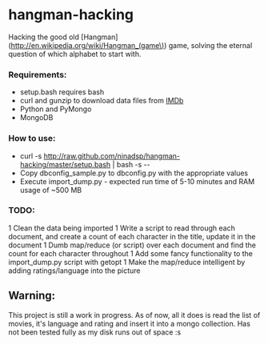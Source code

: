 hangman-hacking
===============

Hacking the good old [Hangman](http://en.wikipedia.org/wiki/Hangman_(game\)) game, solving the eternal question of which alphabet to start with.

### Requirements:

* setup.bash requires bash
* curl and gunzip to download data files from [IMDb](http://www.imdb.com/interfaces)
* Python and PyMongo
* MongoDB

### How to use:
* curl -s http://raw.github.com/ninadsp/hangman-hacking/master/setup.bash | bash -s --
* Copy dbconfig_sample.py to dbconfig.py with the appropriate values
* Execute import_dump.py - expected run time of 5-10 minutes and RAM usage of ~500 MB

### TODO:
1 Clean the data being imported
1 Write a script to read through each document, and create a count of each character in the title, update it in the document
1 Dumb map/reduce (or script) over each document and find the count for each character throughout
1 Add some fancy functionality to the import_dump.py script with getopt
1 Make the map/reduce intelligent by adding ratings/language into the picture

## Warning:
This project is still a work in progress. As of now, all it does is read the list of movies, it's language and rating and insert it into a mongo collection. Has not been tested fully as my disk runs out of space :s
